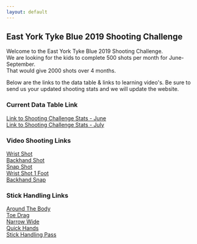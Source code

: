 ```yaml
---
layout: default
---
```


## East York Tyke Blue 2019 Shooting Challenge
    
Welcome to the East York Tyke Blue 2019 Shooting Challenge.  
We are looking for the kids to complete 500 shots per month for June-September.   
That would give 2000 shots over 4 months.

Below are the links to the data table & links to learning video's. Be sure to send us your updated shooting stats
and we will update the website.  
    
### Current Data Table Link
    
[Link to Shooting Challenge Stats - June](./june.html)  
[Link to Shooting Challenge Stats - July](./july.html)

### Video Shooting Links
    
[Wrist Shot](https://www.youtube.com/watch?v=HcHCX5uHsQk)  
[Backhand Shot](https://www.youtube.com/watch?v=YglJWbIX6f4)     
[Snap Shot](https://www.youtube.com/watch?v=fZ_yd5JhjHs)  
[Wrist Shot 1 Foot](https://www.youtube.com/watch?v=3KZhgoJmlOk)  
[Backhand Snap](https://www.youtube.com/watch?v=bFnxRrRTaN0)  

### Stick Handling Links

[Around The Body](https://www.youtube.com/watch?v=eSPSYxBivvo)  
[Toe Drag](https://www.youtube.com/watch?v=Ucmouy77VsM)  
[Narrow Wide](https://www.youtube.com/watch?v=izvoeCjGCn0)  
[Quick Hands](https://www.youtube.com/watch?v=ISypX803SAc)  
[Stick Handling Pass](https://www.youtube.com/watch?v=Rako2RAfJXk)  
